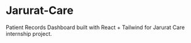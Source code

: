 # Jarurat-Care
Patient Records Dashboard built with React + Tailwind for Jarurat Care internship project.
